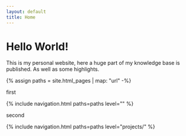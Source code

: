 ```yaml
---
layout: default
title: Home
---
```

# Hello World!

This is my personal website, here a huge part of my knowledge base is published. As well as some highlights.

{% assign paths = site.html_pages | map: "url" -%}
<p>first</p>
{% include navigation.html paths=paths level="" %}
<p>second</p>
{% include navigation.html paths=paths level="projects/" %}

